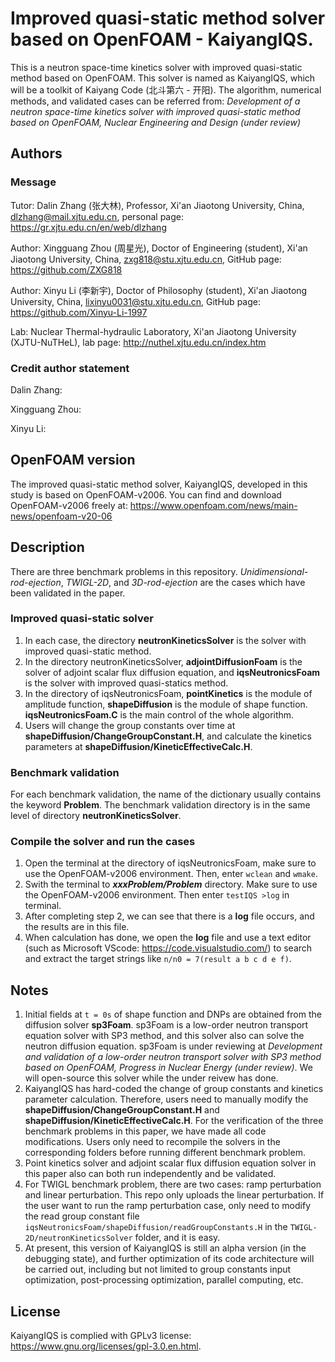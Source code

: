 # Improved quasi-static method solver based on OpenFOAM - KaiyangIQS.

This is a neutron space-time kinetics solver with improved quasi-static method based on OpenFOAM. This solver is named as KaiyangIQS, which will be a toolkit of Kaiyang Code (北斗第六 - 开阳). The algorithm, numerical methods, and validated cases can be referred from: *Development of a neutron space-time kinetics solver with improved quasi-static method based on OpenFOAM, Nuclear Engineering and Design (under review)*

## Authors
### Message
Tutor: Dalin Zhang (张大林), Professor, Xi'an Jiaotong University, China, <dlzhang@mail.xjtu.edu.cn>, personal page: <https://gr.xjtu.edu.cn/en/web/dlzhang>

Author: Xingguang Zhou (周星光), Doctor of Engineering (student), Xi'an Jiaotong University, China, <zxg818@stu.xjtu.edu.cn>, GitHub page: <https://github.com/ZXG818>

Author: Xinyu Li (李新宇), Doctor of Philosophy (student), Xi'an Jiaotong University, China, <lixinyu0031@stu.xjtu.edu.cn>, GitHub page: <https://github.com/Xinyu-Li-1997>

Lab: Nuclear Thermal-hydraulic Laboratory, Xi'an Jiaotong University (XJTU-NuTHeL), lab page: <http://nuthel.xjtu.edu.cn/index.htm>

### Credit author statement
Dalin Zhang: 

Xingguang Zhou: 

Xinyu Li: 

## OpenFOAM version
The improved quasi-static method solver, KaiyangIQS, developed in this study is based on OpenFOAM-v2006. You can find and download OpenFOAM-v2006 freely at: <https://www.openfoam.com/news/main-news/openfoam-v20-06>

## Description
There are three benchmark problems in this repository. *Unidimensional-rod-ejection*, *TWIGL-2D*, and *3D-rod-ejection* are the cases which have been validated in the paper. 

### Improved quasi-static solver
1. In each case, the directory **neutronKineticsSolver** is the solver with improved quasi-static method.
2. In the directory neutronKineticsSolver, **adjointDiffusionFoam** is the solver of adjoint scalar flux diffusion equation, and **iqsNeutronicsFoam** is the solver with improved quasi-statics method.
3. In the directory of iqsNeutronicsFoam, **pointKinetics** is the module of amplitude function, **shapeDiffusion** is the module of shape function. **iqsNeutronicsFoam.C** is the main control of the whole algorithm.
4. Users will change the group constants over time at **shapeDiffusion/ChangeGroupConstant.H**, and calculate the kinetics parameters at **shapeDiffusion/KineticEffectiveCalc.H**. 

### Benchmark validation
For each benchmark validation, the name of the dictionary usually contains the keyword **Problem**. The benchmark validation directory is in the same level of directory **neutronKineticsSolver**.

### Compile the solver and run the cases
1. Open the terminal at the directory of iqsNeutronicsFoam, make sure to use the OpenFOAM-v2006 environment. Then, enter ```wclean``` and ```wmake```.
2. Swith the terminal to ***xxxProblem/Problem*** directory. Make sure to use the OpenFOAM-v2006 environment. Then enter ```testIQS >log``` in terminal.
3. After completing step 2, we can see that there is a **log** file occurs, and the results are in this file.
4. When calculation has done, we open the **log** file and use a text editor (such as Microsoft VScode: <https://code.visualstudio.com/>) to search and extract the target strings like ```n/n0 = 7(result a b c d e f)```.

## Notes 
1. Initial fields at ```t = 0s``` of shape function and DNPs are obtained from the diffusion solver **sp3Foam**. sp3Foam is a low-order neutron transport equation solver with SP3 method, and this solver also can solve the neutron diffusion equation. sp3Foam is under reviewing at *Development and validation of a low-order neutron transport solver with SP3 method based on OpenFOAM, Progress in Nuclear Energy (under review)*. We will open-source this solver while the under reivew has done.
2. KaiyangIQS has hard-coded the change of group constants and kinetics parameter calculation. Therefore, users need to manually modify the **shapeDiffusion/ChangeGroupConstant.H** and **shapeDiffusion/KineticEffectiveCalc.H**. For the verification of the three benchmark problems in this paper, we have made all code modifications. Users only need to recompile the solvers in the corresponding folders before running different benchmark problem.
3. Point kinetics solver and adjoint scalar flux diffusion equation solver in this paper also can both run independently and be validated.
4. For TWIGL benchmark problem, there are two cases: ramp perturbation and linear perturbation. This repo only uploads the linear perturbation. If the user want to run the ramp perturbation case, only need to modify the read group constant file ```iqsNeutronicsFoam/shapeDiffusion/readGroupConstants.H``` in the ```TWIGL-2D/neutronKineticsSolver``` folder, and it is easy. 
5. At present, this version of KaiyangIQS is still an alpha version (in the debugging state), and further optimization of its code architecture will be carried out, including but not limited to group constants input optimization, post-processing optimization, parallel computing, etc.

## License 
KaiyangIQS is complied with GPLv3 license: <https://www.gnu.org/licenses/gpl-3.0.en.html>. 

